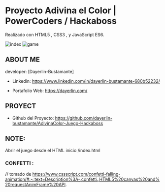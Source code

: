 # Proyecto Adivina el Color | PowerCoders / Hackaboss
Realizado con HTML5 , CSS3 , y JavaScript ES6.

![index](https://user-images.githubusercontent.com/100166883/166435871-676470c8-efa8-4ca8-9dc2-7277a1a88cdf.png)
![game](https://user-images.githubusercontent.com/100166883/166435942-a741928d-be9d-4f0e-a8e6-2d5d3172e98f.png)

## ABOUT ME

developer: [Dayerlin-Bustamante]

- Linkedin: https://www.linkedin.com/in/dayerlin-bustamante-680b52232/

- Portafolio Web: https://dayerlin.com/

## PROYECT

- Github del Proyecto: https://github.com/dayerlin-bustamante/AdivinaColor-Juego-Hackaboss

## NOTE:

Abrir el juego desde el HTML inicio /index.html

### CONFETTI :

// tomado de https://www.cssscript.com/confetti-falling-animation/#:~:text=Description%3A-,confetti.,HTML5%20canvas%20and%20requestAnimFrame%20API.
